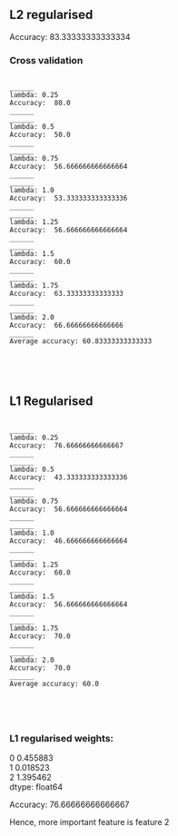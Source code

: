 ## L2 regularised
Accuracy:  83.33333333333334

### Cross validation

<pre>
<code>
______
lambda: 0.25   
Accuracy:  80.0
______
______
lambda: 0.5
Accuracy:  50.0
______
______
lambda: 0.75
Accuracy:  56.666666666666664
______
______
lambda: 1.0
Accuracy:  53.333333333333336
______
______
lambda: 1.25
Accuracy:  56.666666666666664
______
______
lambda: 1.5
Accuracy:  60.0
______
______
lambda: 1.75
Accuracy:  63.33333333333333
______
______
lambda: 2.0
Accuracy:  66.66666666666666
______
Average accuracy: 60.83333333333333

</pre>
</code>


## L1 Regularised

<pre>
<code>
______
lambda: 0.25
Accuracy:  76.66666666666667
______
______
lambda: 0.5
Accuracy:  43.333333333333336
______
______
lambda: 0.75
Accuracy:  56.666666666666664
______
______
lambda: 1.0
Accuracy:  46.666666666666664
______
______
lambda: 1.25
Accuracy:  60.0
______
______
lambda: 1.5
Accuracy:  56.666666666666664
______
______
lambda: 1.75
Accuracy:  70.0
______
______
lambda: 2.0
Accuracy:  70.0
______
Average accuracy: 60.0

</pre>
</code>


### L1 regularised weights:
0    0.455883 \
1    0.018523 \
2    1.395462 \
dtype: float64

Accuracy:  76.66666666666667

Hence, more important feature is feature 2